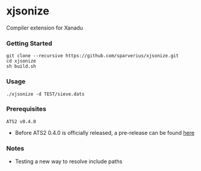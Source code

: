 # xjsonize

Compiler extension for Xanadu

### Getting Started

```
git clone --recursive https://github.com/sparverius/xjsonize.git
cd xjsonize
sh build.sh
```

### Usage

```
./xjsonize -d TEST/sieve.dats
```

### Prerequisites

```
ATS2 v0.4.0
```

- Before ATS2 0.4.0 is officially released, a pre-release can be found [here](https://github.com/sparverius/ATS2-release-test/releases/download/ats2-test-rel/ATS2-Postiats-int-0.4.0.tgz)

### Notes

- Testing a new way to resolve include paths
